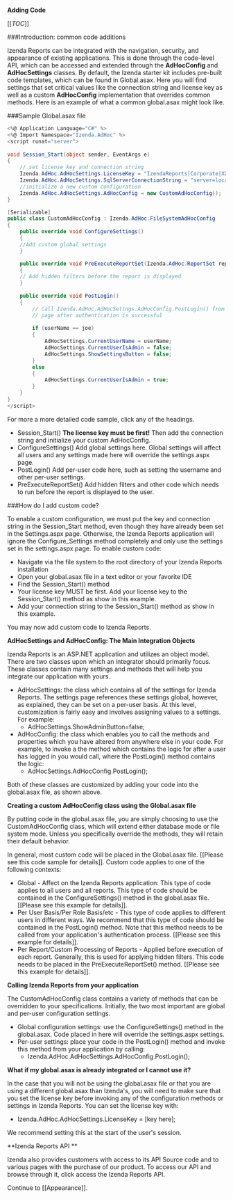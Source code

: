 **Adding Code**

[[_TOC_]]

###Introduction: common code additions

Izenda Reports can be integrated with the navigation, security, and appearance of existing applications. This is done through the code-level API, which can be accessed and extended through the **AdHocConfig** and **AdHocSettings** classes. By default, the Izenda starter kit includes pre-built code templates, which can be found in Global.asax. Here you will find settings that set critical values like the connection string and license key as well as a custom **AdHocConfig** implementation that overrides common methods. Here is an example of what a common global.asax might look like. 

###Sample Global.asax file

``` c#
<%@ Application Language="C#" %>
<%@ Import Namespace="Izenda.AdHoc" %>
<script runat="server">
    
void Session_Start(object sender, EventArgs e) 
{
	// set license key and connection string
	Izenda.AdHoc.AdHocSettings.LicenseKey = "IzendaReports|Corporate|XXXXXXXXXXXX";
	Izenda.AdHoc.AdHocSettings.SqlServerConnectionString = "server=localhost;Database=Database1;Trusted_Connection=True";
	//initialize a new custom configuration 
	Izenda.AdHoc.AdHocSettings.AdHocConfig = new CustomAdHocConfig();
}

[Serializable]
public class CustomAdHocConfig : Izenda.AdHoc.FileSystemAdHocConfig
{
	public override void ConfigureSettings()
	{
	//Add custom global settings
	}

	public override void PreExecuteReportSet(Izenda.AdHoc.ReportSet reportSet)
	{
	// Add hidden filters before the report is displayed     
	}
	
	public override void PostLogin()
	{
		// Call Izenda.AdHoc.AdHocSettngs.AdHocConfig.PostLogin() from your login
		// page after authentication is successful
               
		if (userName == joe)
		{
			AdHocSettings.CurrentUserName = userName;
			AdHocSettings.CurrentUserIsAdmin = false;
			AdHocSettings.ShowSettingsButton = false;
		}
		else
		{
			AdHocSettings.CurrentUserIsAdmin = true; 
		}
	}
}
</script>
```

For more a more detailed code sample, click any of the headings.

  * Session_Start() **The license key must be first!** Then add the connection string and initialize your custom AdHocConfig.
  * ConfigureSettings() Add global settings here. Global settings will affect all users and any settings made here will override the settings.aspx page.
  * PostLogin() Add per-user code here, such as setting the username and other per-user settings.
  * PreExecuteReportSet() Add hidden filters and other code which needs to run before the report is displayed to the user.

###How do I add custom code?

To enable a custom configuration, we must put the key and connection string in the Session_Start method, even though they have already been set in the Settings.aspx page. Otherwise, the Izenda Reports application will ignore the Configure_Settings method completely and only use the settings set in the settings.aspx page. To enable custom code: 

  * Navigate via the file system to the root directory of your Izenda Reports installation
  * Open your global.asax file in a text editor or your favorite IDE
  * Find the Session_Start() method
  * Your license key MUST be first. Add your license key to the Session_Start() method as show in this example.
  * Add your connection string to the Session_Start() method as show in this example.

You may now add custom code to Izenda Reports.

**AdHocSettings and AdHocConfig: The Main Integration Objects**

Izenda Reports is an ASP.NET application and utilizes an object model. There are two classes upon which an integrator should primarily focus. These classes contain many settings and methods that will help you integrate our application with yours.

  * AdHocSettings: the class which contains all of the settings for Izenda Reports. The settings page references these settings global, however, as explained, they can be set on a per-user basis. At this level, customization is fairly easy and involves assigning values to a settings. For example:
    * AdHocSettings.ShowAdminButton=false;
  * AdHocConfig: the class which enables you to call the methods and properties which you have altered from anywhere else in your code. For example, to invoke a the method which contains the logic for after a user has logged in you would call, where the PostLogin() method contains the logic:
    * AdHocSettings.AdHocConfig.PostLogin();

Both of these classes are customized by adding your code into the global.asax file, as shown above.

**Creating a custom AdHocConfig class using the Global.asax file**

By putting code in the global.asax file, you are simply choosing to use the CustomAdHocConfig class, which will extend either database mode or file system mode. Unless you specifically override the methods, they will retain their default behavior.

In general, most custom code will be placed in the Global.asax file. [[Please see this code sample for details]]. Custom code applies to one of the following contexts:

  * Global - Affect on the Izenda Reports application: This type of code applies to all users and all reports. This type of code should be contained in the ConfigureSettings() method in the global.asax file. [[Please see this example for details]]. 
  * Per User Basis/Per Role Basis/etc - This type of code applies to different users in different ways. We recommend that this type of code should be contained in the PostLogin() method. Note that this method needs to be called from your application's authentication process. [[Please see this example for details]].
  * Per Report/Custom Processing of Reports - Applied before execution of each report. Generally, this is used for applying hidden filters. This code needs to be placed in the PreExecuteReportSet() method. [[Please see this example for details]].

**Calling Izenda Reports from your application**

The CustomAdHocConfig class contains a variety of methods that can be overridden to your specifications. Initially, the two most important are global and per-user configuration settings.

  * Global configuration settings: use the ConfigureSettings() method in the global.asax. Code placed in here will override the settings.aspx settings.
  * Per-user settings: place your code in the PostLogin() method and invoke this method from your application by calling:
    * Izenda.AdHoc.AdHocSettings.AdHocConfig.PostLogin();

**What if my global.asax is already integrated or I cannot use it?**

In the case that you will not be using the global.asax file or that you are using a different global.asax than Izenda's, you will need to make sure that you set the license key before invoking any of the configuration methods or settings in Izenda Reports. You can set the license key with:

  * Izenda.AdHoc.AdHocSettings.LicenseKey = \[key here\];

We recommend setting this at the start of the user's session.



**Izenda Reports API **

Izenda also provides customers with access to its API Source code and to various pages with the purchase of our product. To access our API and browse through it, click access the Izenda Reports API. 

Continue to [[Appearance]].